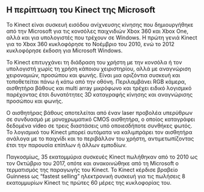 ## Η περίπτωση του Kinect της Microsoft

Το Kinect είναι συσκευή εισόδου ανίχνευσης κίνησης που δημιουργήθηκε από την Microsoft για τις κονσόλες παιχνιδιών Xbox 360 και Xbox One, αλλά και για υπολογιστές που τρέχουν σε Windows. Η πρώτη γενιά Kinect για το Xbox 360 κυκλοφόρησε το Νοέμβριο του 2010, ενώ το 2012 κυκλοφόρησε έκδοση για Microsoft Windows.

Το Kinect  επιτυγχάνει τη διάδραση του χρήστη με την κονσόλα ή τον υπολογιστή χωρίς τη χρήση κάποιου χειριστηρίου, αλλά με αναγνώριση χειρονομιών, προσώπου και φωνής. Είναι μια οριζόντια συσκευή και τοποθετείται πάνω ή κάτω από την οθόνη. Περιλαμβάνει RGB κάμερα, αισθητήρα βάθους και multi array μικρόφωνο και τρέχει ειδικό λογισμικό παρέχοντας έτσι δυνατότητες 3D καταγραφής κίνησης και αναγνώρισης προσώπου και φωνής.

Ο αισθητήρας βάθους αποτελείται από έναν laser προβολέα υπερύθρων σε συνδυασμό με μονοχρωματικό CMOS αισθητήρα, ο οποίος καταγράφει δεδομένα video σε τρεις διαστάσεις υπό οποιεσδήποτε συνθήκες φωτός. Το λογισμικό του Kinect μπορεί αυτόματα να καλιμπράρει τον αισθητήρα ανάλογα με το παιχνίδι και το περιβάλλον του χρήστη, αντιμετωπίζοντας έτσι την παρουσία επίπλων ή άλλων εμποδίων.

Παγκοσμίως, 35 εκατομμύρια συσκευές Kinect πωλήθηκαν από το 2010 ως τον Οκτώβριο του 2017, οπότε και ανακοινώθηκε από τη Microsoft ο τερματισμός της παραγωγής του Kinect. Το Kinect κέρδισε βραβείο Guinness ως “fastest selling” ηλεκτρονική συσκευή για τις πωλήσεις 8 εκατομμυρίων Kinect τις πρώτες 60 μέρες της κυκλοφορίας του.

